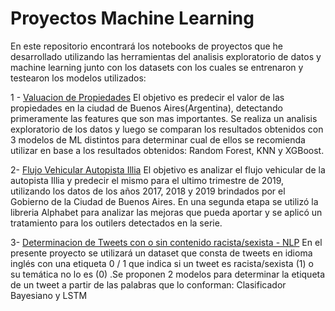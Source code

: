 # Proyectos Machine Learning

En este repositorio encontrará los notebooks de proyectos que he desarrollado utilizando las herramientas del analisis exploratorio de datos y machine learning junto con los datasets con los cuales se entrenaron y testearon los modelos utilizados:

1 - [Valuacion de Propiedades](https://github.com/christianwes/prediccion_precio_propiedades)
El objetivo es predecir el valor de las propiedades en la ciudad de Buenos Aires(Argentina), detectando primeramente las features que son mas importantes. Se realiza un analisis exploratorio de los datos y luego se comparan los resultados obtenidos con 3 modelos de ML distintos para determinar cual de ellos se recomienda utilizar en base a los resultados obtenidos: Random Forest, KNN y XGBoost.

2- [Flujo Vehicular Autopista Illia](https://github.com/christianwes/flujo_vehicular/blob/main/README.md)
El objetivo es analizar el flujo vehicular de la autopista Illia y predecir el mismo para el ultimo trimestre de 2019, utilizando los datos de los años 2017, 2018 y 2019 brindados por el Gobierno de la Ciudad de Buenos Aires.
En una segunda etapa se utilizó la libreria Alphabet para analizar las mejoras que pueda aportar y se aplicó un tratamiento para los outilers detectados en la serie.

3- [Determinacion de Tweets con o sin contenido racista/sexista - NLP](https://github.com/christianwes/twees_nlp)
En el presente proyecto se utilizará un dataset que consta de tweets en idioma inglés con una etiqueta 0 / 1 que indica si un tweet es racista/sexista (1) o su temática no lo es (0) .Se proponen 2 modelos para determinar la etiqueta de un tweet a partir de las palabras que lo conforman: Clasificador Bayesiano y LSTM
